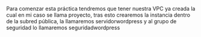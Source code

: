 Para comenzar esta práctica tendremos que tener nuestra VPC ya creada la cual en mi caso se llama proyecto, tras esto crearemos la instancia dentro de la subred pública, la llamaremos
servidorwordpress y al grupo de seguridad lo llamaremos seguridadwordpress





